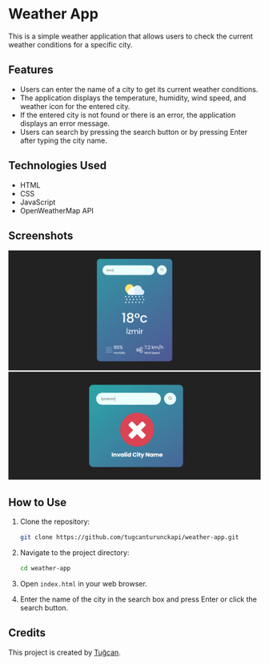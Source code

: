 # Weather App

This is a simple weather application that allows users to check the current weather conditions for a specific city.

## Features

- Users can enter the name of a city to get its current weather conditions.
- The application displays the temperature, humidity, wind speed, and weather icon for the entered city.
- If the entered city is not found or there is an error, the application displays an error message.
- Users can search by pressing the search button or by pressing Enter after typing the city name.

## Technologies Used

- HTML
- CSS
- JavaScript
- OpenWeatherMap API

## Screenshots

![Screenshot](screenshots/Screenshot_1.png) 
![Screenshot](screenshots/Screenshot_2.png) 


## How to Use

1. Clone the repository:

   ```bash
   git clone https://github.com/tugcanturunckapi/weather-app.git
   ```

2. Navigate to the project directory:

   ```bash
   cd weather-app
   ```

3. Open `index.html` in your web browser.

4. Enter the name of the city in the search box and press Enter or click the search button.

## Credits

This project is created by [Tuğcan](https://github.com/tugcanturunckapi).
